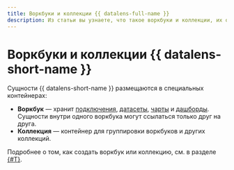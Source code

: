 ```yaml
---
title: Воркбуки и коллекции {{ datalens-full-name }}
description: Из статьи вы узнаете, что такое воркбуки и коллекции, их особенности и как начать с ними работать.
---
```


# Воркбуки и коллекции {{ datalens-short-name }}



Сущности {{ datalens-short-name }} размещаются в специальных контейнерах:

* **Воркбук** — хранит [подключения](../concepts/connection.md), [датасеты](../dataset/index.md), [чарты](../concepts/chart/index.md) и [дашборды](../concepts/dashboard.md). Сущности внутри одного воркбука могут ссылаться только друг на друга.
* **Коллекция** — контейнер для группировки воркбуков и других коллекций.

Подробнее о том, как создать воркбук или коллекцию, см. в разделе [{#T}](./workbooks-collections-create.md).

